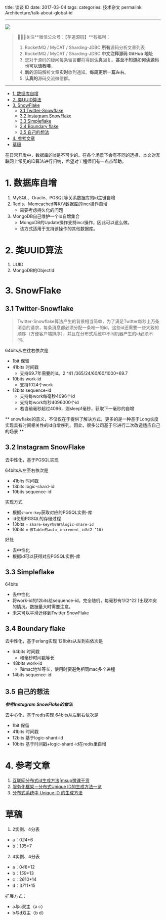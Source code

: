 title: 谈谈 ID
date: 2017-03-04
tags:
categories: 技术杂文
permalink: Architecture/talk-about-global-id

-------

![](http://www.yunai.me/images/common/wechat_mp_2017_07_31.jpg)

> 🙂🙂🙂关注**微信公众号：【芋道源码】**有福利：  
> 1. RocketMQ / MyCAT / Sharding-JDBC **所有**源码分析文章列表  
> 2. RocketMQ / MyCAT / Sharding-JDBC **中文注释源码 GitHub 地址**  
> 3. 您对于源码的疑问每条留言**都**将得到**认真**回复。**甚至不知道如何读源码也可以请教噢**。  
> 4. **新的**源码解析文章**实时**收到通知。**每周更新一篇左右**。
> 5. **认真的**源码交流微信群。

-------

- [1. 数据库自增](#)
- [2. 类UUID算法](#)
- [3. SnowFlake](#)
	- [3.1 Twitter-Snowflake](#)
	- [3.2 Instagram SnowFlake](#)
	- [3.3 Simpleflake](#)
	- [3.4 Boundary flake](#)
	- [3.5 自己的想法](#)
- [4. 参考文章](#)
- [草稿](#)


在日常开发中，数据库的id是不可少的。在各个场景下会有不同的选择，本文对互联网上常见的ID算法进行归纳，希望对工程师们有一点点帮助。

# 1. 数据库自增
1. MySQL、Oracle、PGSQL等关系数据库的id主键自增
2. Redis、Memcached等K/V数据库的incr操作自增
    * 需要考虑持久化的问题
3. MongoDB自己维护一个id自增集合
    * MongoDB的Update操作支持incr操作，因此可以这么做。
    * 该方式适用于支持该操作的其他数据库。

# 2. 类UUID算法
1. UUID
2. MongoDB的ObjectId

# 3. SnowFlake

## 3.1 Twitter-Snowflake
 
>  Twitter-Snowflake算法产生的背景相当简单，为了满足Twitter每秒上万条消息的请求，每条消息都必须分配一条唯一的id，这些id还需要一些大致的顺序（方便客户端排序），并且在分布式系统中不同机器产生的id必须不同。

64bits从左往右依次是

* 1bit 保留
* 41bits 时间戳
    * 支持69.7年需要的id。2 ^41 /365/24/60/60/1000=69.7
* 10bits work-id
    * 支持1024个work
* 12bits sequence-id
    * 支持每work每毫秒4096个id
    * 支持每work每秒4096000个id
    * 若当前毫秒超过4096，则sleep1毫秒，获取下一毫秒的自增
 
** snowflake的意义，不仅仅在于提供了解决方式，更多的是一种基于Long长度实现具有时间相关性的id自增序列。因此，很多公司基于它进行二次改造适应自己的场景 **

## 3.2 Instagram SnowFlake

去中性化，基于PGSQL实现

64bits从左至右依次是

* 41bits 时间戳
* 13bits logic-shard-id
* 10bits sequence-id

实现方式

* 根据`share-key`获取对应的PGSQL实例-库
* id使用PGSQL的存储过程
* 13bits = `share-key对应值%logic-share-id` 
* 10bits = `该Table的auto_increment_id%(2 ^10)`

好处

* 去中性化
* 根据id可以获得对应PGSQL实例-库

## 3.3 Simpleflake

64bits

 * 去中性化
 * 将work-id的12bits给sequence-id。完全随机，每毫秒有1/(2^22 )出现冲突的情况。数据量大时需要注意。
 * 未来可以平滑迁移到Twitter SnowFlake

## 3.4 Boundary flake

去中性化，基于erlang实现
128bits从左到右依次是

* 64bits 时间戳
    * 和毫秒时间戳等长
* 48bits work-id
    * 和mac地址等长，使用时要避免相同mac多个进程
* 14bits sequence-id

## 3.5 自己的想法

***参考Instagram SnowFlake的做法***

去中心化，基于redis实现
64bits从左到右依次是

* 1bit 保留
* 41bits 时间戳
* 12bits 基于logic-shard-id
* 10bits 基于时间戳+logic-shard-id在redis里自增

# 4. 参考文章

1. [互联网分布式id生成方法|msup微课干货](http://mp.weixin.qq.com/s?__biz=MzAwNjE3ODQ4NQ==&mid=2650896366&idx=1&sn=5d5acdf323df2b6d581249b32031ccd7&scene=1&srcid=0618GuDjWjenr7TacVTFj6VU#rd)
2. [服务化框架－分布式Unique ID的生成方法一览](http://calvin1978.blogcn.com/articles/uuid.html?hmsr=toutiao.io&utm_medium=toutiao.io&utm_source=toutiao.io)
3. [分布式系统中 Unique ID 的生成方法](https://www.google.co.jp/search?q=%E5%88%86%E5%B8%83%E5%BC%8F%E7%B3%BB%E7%BB%9F%E4%B8%AD+Unique+ID+%E7%9A%84%E7%94%9F%E6%88%90%E6%96%B9%E6%B3%95&oq=%E5%88%86%E5%B8%83%E5%BC%8F%E7%B3%BB%E7%BB%9F%E4%B8%AD+Unique+ID+%E7%9A%84%E7%94%9F%E6%88%90%E6%96%B9%E6%B3%95&aqs=chrome..69i57.291j0j1&sourceid=chrome&ie=UTF-8)


# 草稿

1. 2实例、4分表
* a：0*2*4*6
* b：1*3*5*7

2. 4实例、4分表
* a：0*4*8*12
* b：1*5*9*13
* c：2*6*10*14
* d：3*7*11*15

扩展方式：
* a与c双主〈a c〉
* b与d双主〈b d〉